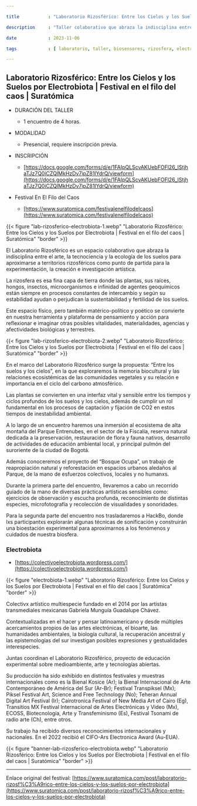 ```yaml
---

title           : "Laboratorio Rizosférico: Entre los Cielos y los Suelos por Electrobiota | Festival en el filo del caos | Suratómica"

description     : "Taller colaborativo que abraza la indisciplina entre el arte, la tecnociencia y la ecología de los suelos para aproximarse a territorios rizosféricos para la experimentación, la creación e investigación artística."

date            : 2023-11-06

tags            : [ laboratorio, taller, biosensores, rizosfera, electrobiota, suratómica, festival, EnElFiloDelCaos ]

---
```


## Laboratorio Rizosférico: Entre los Cielos y los Suelos por Electrobiota | Festival en el filo del caos | Suratómica

- DURACIÓN DEL TALLER
    - 1 encuentro de 4 horas.

- MODALIDAD
    - Presencial, requiere inscripción previa.

- INSCRIPCIÓN
    - [https://docs.google.com/forms/d/e/1FAIpQLScvAKUebFOFl26_IStjhaTJz7Q0iCZQIMkHzDv7ipZ81IYdrQ/viewform](https://docs.google.com/forms/d/e/1FAIpQLScvAKUebFOFl26_IStjhaTJz7Q0iCZQIMkHzDv7ipZ81IYdrQ/viewform)

- Festival En El Filo del Caos
    - [https://www.suratomica.com/festivalenelfilodelcaos](https://www.suratomica.com/festivalenelfilodelcaos) 

{{< figure "lab-rizosferico-electrobiota-1.webp" "Laboratorio Rizosférico: Entre los Cielos y los Suelos por Electrobiota | Festival en el filo del caos | Suratómica" "border" >}}

El Laboratorio Rizosférico es un espacio colaborativo 
que abraza la indisciplina entre el arte, la tecnociencia y la ecología de los suelos 
para aproximarse a territorios rizosféricos como punto de partida 
para la experimentación, la creación e investigación artística. 

La rizosfera es esa fina capa de tierra donde las plantas, sus raíces, hongos, insectos, microorganismos 
e infinidad de agentes geoquímicos están siempre en procesos constantes de intercambio 
y según su estabilidad ayudan o perjudican la sustentabilidad y fertilidad de los suelos. 

Este espacio físico, pero también matérico-político y poético 
se convierte en nuestra herramienta y plataforma de pensamiento 
y acción para reflexionar e imaginar otras posibles 
vitalidades, materialidades, agencias y afectividades biológicas y terrestres. 

{{< figure "lab-rizosferico-electrobiota-2.webp" "Laboratorio Rizosférico: Entre los Cielos y los Suelos por Electrobiota | Festival en el filo del caos | Suratómica" "border" >}}

En el marco del Laboratorio Rizosférico surge la propuesta: “Entre los suelos y los cielos”, 
en la que exploraremos la memoria biocultural y las relaciones ecosistémicas de las comunidades vegetales 
y su relación e importancia en el ciclo del carbono atmosférico. 

Las plantas se convierten en una interfaz vital y sensible entre los tiempos y ciclos profundos de los suelos y los cielos, 
además de cumplir un rol fundamental en los procesos de captación y fijación de CO2 en estos tiempos de inestabilidad ambiental. 

A lo largo de un encuentro haremos una inmersión al ecosistema de alta montaña del Parque Entrenubes, 
en el sector de la Fiscalía, reserva natural dedicada a la preservación, restauración de flora y fauna nativos, 
desarrollo de actividades de educación ambiental local, y principal pulmón del suroriente de la ciudad de Bogotá. 

Además conoceremos el proyecto del “Bosque Ocupa”, 
un trabajo de reapropiación natural y reforestación en espacios urbanos aledaños al Parque,
de la mano de esfuerzos colectivos, locales y no humanxs. 

Durante la primera parte del encuentro, 
llevaremos a cabo un recorrido guiado de la mano de diversas prácticas artísticas sensibles como: 
ejercicios de observación y escucha profunda, 
reconocimiento de distintas especies, microfotografía y recolección de visualidades y sonoridades. 

Para la segunda parte del encuentro nos trasladaremos a HackBo, 
donde lxs participantxs explorarán algunas técnicas de sonificación 
y construirán una bioestación experimental para aproximarnos a los fenómenos y cuidados de nuestra biosfera. 

### Electrobiota

- [https://colectivoelectrobiota.wordpress.com/](https://colectivoelectrobiota.wordpress.com/)

{{< figure "electrobiota-1.webp" "Laboratorio Rizosférico: Entre los Cielos y los Suelos por Electrobiota | Festival en el filo del caos | Suratómica" "border" >}}

Colectivx artístico multiespecie 
fundado en el 2014 por las artistas transmediales mexicanas 
Gabriela Munguía Guadalupe Chávez. 

Contextualizadas en el hacer y pensar latinoamericano 
y desde múltiples acercamientos propios de las artes electrónicas, 
el bioarte, las humanidades ambientales, la biología cultural, la recuperación ancestral 
y las epistemologías del sur investigan posibles expresiones y gestualidades interespecies. 

Juntas coordinan el Laboratorio Rizosférico, 
proyecto de educación experimental sobre medioambiente, arte y tecnologías abiertas. 

Su producción ha sido exhibido en distintos festivales 
y muestras internacionales como es la Bienal Kosice (Ar); 
la Bienal Internacional de Arte Contemporáneo de América del Sur (Ar-Br); 
Festival Transpiksel (Mx); Piksel Festival Art, Science and Free Technology (No); 
Teheran Annual Digital Art Festival (Ir); Cairotronica Festival of New Media Art of Cairo (Eg), 
Transitios MX Festival Internacional de Artes Electrónicas y Video (Mx), ECOSS, 
Biotecnología, Arte y Transfeminismo (Es), Festival Tsonami de radio arte (Ch), entre otros. 

Su trabajo ha recibido diversos reconocimientos internacionales y nacionales. 
En el 2022 recibió el CIFO-Ars Electronica Award (Au-EUA).

{{< figure "banner-lab-rizosferico-electrobiota.webp" "Laboratorio Rizosférico: Entre los Cielos y los Suelos por Electrobiota | Festival en el filo del caos | Suratómica" "border" >}}

---

Enlace original del festival: [https://www.suratomica.com/post/laboratorio-rizosf%C3%A9rico-entre-los-cielos-y-los-suelos-por-electrobiota](https://www.suratomica.com/post/laboratorio-rizosf%C3%A9rico-entre-los-cielos-y-los-suelos-por-electrobiota) 
